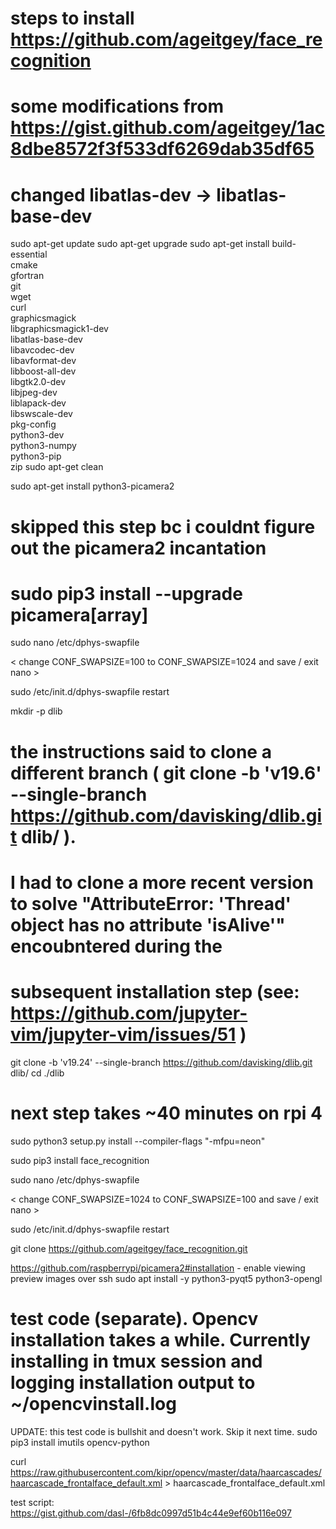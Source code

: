 # steps to install https://github.com/ageitgey/face_recognition
# some modifications from https://gist.github.com/ageitgey/1ac8dbe8572f3f533df6269dab35df65
# changed libatlas-dev -> libatlas-base-dev

sudo apt-get update
sudo apt-get upgrade
sudo apt-get install build-essential \
    cmake \
    gfortran \
    git \
    wget \
    curl \
    graphicsmagick \
    libgraphicsmagick1-dev \
    libatlas-base-dev \
    libavcodec-dev \
    libavformat-dev \
    libboost-all-dev \
    libgtk2.0-dev \
    libjpeg-dev \
    liblapack-dev \
    libswscale-dev \
    pkg-config \
    python3-dev \
    python3-numpy \
    python3-pip \
    zip
sudo apt-get clean

sudo apt-get install python3-picamera2

# skipped this step bc i couldnt figure out the picamera2 incantation
# sudo pip3 install --upgrade picamera[array]

sudo nano /etc/dphys-swapfile

< change CONF_SWAPSIZE=100 to CONF_SWAPSIZE=1024 and save / exit nano >

sudo /etc/init.d/dphys-swapfile restart

mkdir -p dlib

# the instructions said to clone a different branch ( git clone -b 'v19.6' --single-branch https://github.com/davisking/dlib.git dlib/ ).
# I had to clone a more recent version to solve "AttributeError: 'Thread' object has no attribute 'isAlive'" encoubntered during the
# subsequent installation step (see: https://github.com/jupyter-vim/jupyter-vim/issues/51 )
git clone -b 'v19.24' --single-branch https://github.com/davisking/dlib.git dlib/
cd ./dlib

# next step takes ~40 minutes on rpi 4
sudo python3 setup.py install --compiler-flags "-mfpu=neon"

sudo pip3 install face_recognition

sudo nano /etc/dphys-swapfile

< change CONF_SWAPSIZE=1024 to CONF_SWAPSIZE=100 and save / exit nano >

sudo /etc/init.d/dphys-swapfile restart

git clone https://github.com/ageitgey/face_recognition.git

https://github.com/raspberrypi/picamera2#installation  - enable viewing preview images over ssh
sudo apt install -y python3-pyqt5 python3-opengl


# test code (separate). Opencv installation takes a while. Currently installing in tmux session and logging installation output to ~/opencvinstall.log
UPDATE: this test code is bullshit and doesn't work. Skip it next time.
sudo pip3 install imutils opencv-python

curl https://raw.githubusercontent.com/kipr/opencv/master/data/haarcascades/haarcascade_frontalface_default.xml > haarcascade_frontalface_default.xml

test script: https://gist.github.com/dasl-/6fb8dc0997d51b4c44e9ef60b116e097
